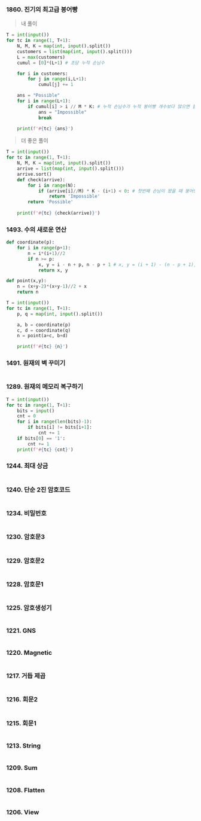 ### 1860. 진기의 최고급 붕어빵

> 내 풀이

```python
T = int(input())
for tc in range(1, T+1):
    N, M, K = map(int, input().split())
    customers = list(map(int, input().split()))
    L = max(customers)
    cumul = [0]*(L+1) # 초당 누적 손님수

    for i in customers:
        for j in range(i,L+1):
            cumul[j] += 1

    ans = "Possible"
    for i in range(L+1):
        if cumul[i] > i // M * K: # 누적 손님수가 누적 붕어빵 개수보다 많으면 불가능
            ans = "Impossible"
            break

    print(f'#{tc} {ans}')
```

> 더 좋은 풀이

```python
T = int(input())
for tc in range(1, T+1):
    N, M, K = map(int, input().split())
    arrive = list(map(int, input().split()))
    arrive.sort()
    def check(arrive):
        for i in range(N):
            if (arrive[i]//M) * K - (i+1) < 0: # 첫번째 손님이 왔을 때 붕어빵이 1개이상 있어야함 => 두번째 손님이 왔을 때 2개이상 => 반복
                return 'Impossible'
        return 'Possible'
 
    print(f'#{tc} {check(arrive)}')
```

### 1493. 수의 새로운 연산

```python
def coordinate(p):
    for i in range(p+1):
        n = i*(i+1)//2
        if n >= p:
            x, y = i - n + p, n - p + 1 # x, y = (i + 1) - (n - p + 1), (n - p + 1)
            return x, y

def point(x,y):
    n = (x+y-2)*(x+y-1)//2 + x
    return n

T = int(input())
for tc in range(1, T+1):
    p, q = map(int, input().split())

    a, b = coordinate(p)
    c, d = coordinate(q)
    n = point(a+c, b+d)

    print(f'#{tc} {n}')
```

### 1491. 원재의 벽 꾸미기

```python

```

### 1289. 원재의 메모리 복구하기

```python
T = int(input())
for tc in range(1, T+1):
    bits = input()
    cnt = 0
    for i in range(len(bits)-1):
        if bits[i] != bits[i+1]:
            cnt += 1
    if bits[0] == '1':
        cnt += 1
    print(f'#{tc} {cnt}')
```

### 1244. 최대 상금

```python

```

### 1240. 단순 2진 암호코드

```python

```

### 1234. 비밀번호

```python

```

### 1230. 암호문3

```python

```

### 1229. 암호문2

```python

```

### 1228. 암호문1

```python

```

### 1225. 암호생성기

```python

```

### 1221. GNS

```python

```

### 1220. Magnetic

```python

```

### 1217. 거듭 제곱

```python

```

### 1216. 회문2

```python

```

### 1215. 회문1

```python

```

### 1213. String

```python

```

### 1209. Sum

```python

```

### 1208. Flatten

```python

```

### 1206. View

```python

```



